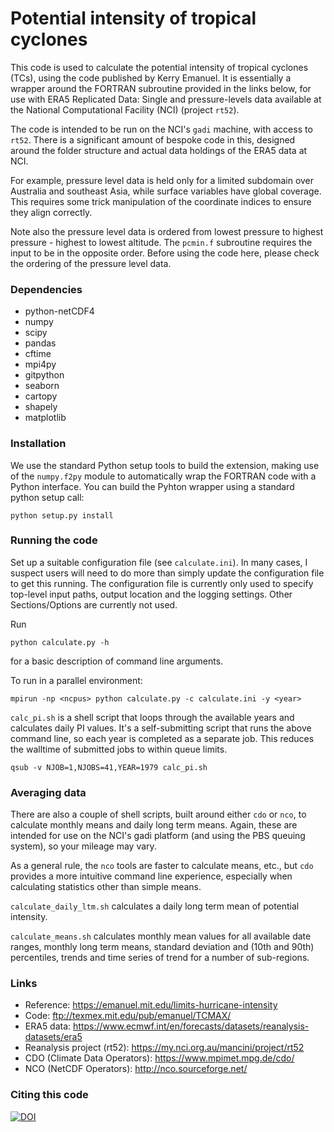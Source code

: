 # Potential intensity of tropical cyclones

This code is used to calculate the potential intensity of tropical cyclones (TCs), using the code published by Kerry Emanuel. It is essentially a wrapper around the FORTRAN subroutine provided in the links below, for use with ERA5 Replicated Data: Single and pressure-levels data available at the National Computational Facility (NCI) (project `rt52`).

The code is intended to be run on the NCI's `gadi` machine, with access to `rt52`. There is a significant amount of bespoke code in this, designed around the folder structure and actual data holdings of the ERA5 data at NCI.

For example, pressure level data is held only for a limited subdomain over Australia and southeast Asia, while surface variables have global coverage. This requires some trick manipulation of the coordinate indices to ensure they align correctly.

Note also the pressure level data is ordered from lowest pressure to highest pressure - highest to lowest altitude. The `pcmin.f` subroutine requires the input to be in the opposite order. Before using the code here, please check the ordering of the pressure level data.

### Dependencies

* python-netCDF4
* numpy
* scipy
* pandas
* cftime
* mpi4py
* gitpython
* seaborn
* cartopy
* shapely
* matplotlib

### Installation

We use the standard Python setup tools to build the extension, making use of the `numpy.f2py` module to automatically wrap the FORTRAN code with a Python interface. You can build the Pyhton wrapper using a standard python setup call:

`python setup.py install`

### Running the code

Set up a suitable configuration file (see `calculate.ini`). In many cases, I suspect users will need to do more than simply update the configuration file to get this running. The configuration file is currently only used to specify top-level input paths, output location and the logging settings. Other Sections/Options are currently not used.

Run

`python calculate.py -h` 

for a basic description of command line arguments.

To run in a parallel environment:

```shell
mpirun -np <ncpus> python calculate.py -c calculate.ini -y <year>
```

`calc_pi.sh` is a shell script that loops through the available years and calculates daily PI values. It's a self-submitting script that runs the above command line, so each year is completed as a separate job. This reduces the walltime of submitted jobs to within queue limits. 

```shell
qsub -v NJOB=1,NJOBS=41,YEAR=1979 calc_pi.sh
``` 


### Averaging data

There are also a couple of shell scripts, built around either `cdo` or `nco`, to calculate monthly means and daily long term means. Again, these are intended for use on the NCI's gadi platform (and using the PBS queuing system), so your mileage may vary.

As a general rule, the `nco` tools are faster to calculate means, etc., but `cdo` provides a more intuitive command line experience, especially when calculating statistics other than simple means.

`calculate_daily_ltm.sh` calculates a daily long term mean of potential intensity.

`calculate_means.sh` calculates monthly mean values for all available date ranges, monthly long term means, standard deviation and (10th and 90th) percentiles, trends and time series of trend for a number of sub-regions.


### Links

* Reference: https://emanuel.mit.edu/limits-hurricane-intensity 
* Code: ftp://texmex.mit.edu/pub/emanuel/TCMAX/
* ERA5 data: https://www.ecmwf.int/en/forecasts/datasets/reanalysis-datasets/era5
* Reanalysis project (rt52): https://my.nci.org.au/mancini/project/rt52
* CDO (Climate Data Operators): https://www.mpimet.mpg.de/cdo/
* NCO (NetCDF Operators): http://nco.sourceforge.net/

### Citing this code

[![DOI](https://zenodo.org/badge/DOI/10.5281/zenodo.5173568.svg)](https://doi.org/10.5281/zenodo.5173568)


